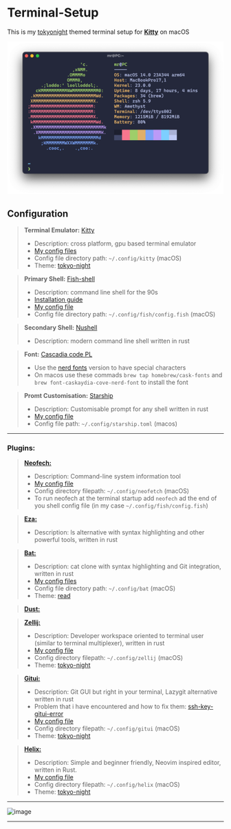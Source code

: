 # Terminal-Setup
This is my [tokyonight](https://github.com/enkia/tokyo-night-vscode-theme) themed terminal setup for **[Kitty](https://github.com/kovidgoyal/kitty)** on macOS


![image](/README-Files/focus.png)

## Configuration

> **Terminal Emulator:** [Kitty](https://github.com/kovidgoyal/kitty)
>  -   Description: cross platform, gpu based terminal emulator 
>  -   [My config files](Config-Files/kitty)
>  -   Config file directory path:  ```~/.config/kitty``` (macOS)
>  -   Theme: [tokyo-night](https://github.com/davidmathers/tokyo-night-kitty-theme)

> **Primary Shell:** [Fish-shell](https://github.com/fish-shell/fish-shell)
>  -   Description: command line shell for the 90s
>  -   [Installation guide](/README-Files/fish_mac_installation_guide.md)
>  -   [My config file](Config-Files/fish)
>  -   Config file directory path:  ```~/.config/fish/config.fish``` (macOS)


> **Secondary Shell:** [Nushell](https://github.com/nushell/nushell)
>   -   Description: modern command line shell written in rust

>**Font:** [Cascadia code PL](https://github.com/microsoft/cascadia-code)
>  -   Use the [nerd fonts](https://github.com/ryanoasis/nerd-fonts) version to have special characters
>  -   On macos use these commads ```brew tap homebrew/cask-fonts``` and ```brew font-caskaydia-cove-nerd-font``` to install the font
  
>**Promt Customisation:** [Starship](https://github.com/starship/starship)
>  -   Description: Customisable prompt for any shell written in rust
>  -   [My config file](Config-Files/starship.toml)
>  -   Config file path:  ```~/.config/starship.toml``` (macos)

----
### Plugins:
> **[Neofech:](https://github.com/dylanaraps/neofetch)**
>    -   Description: Command-line system information tool
>    -   [My config file](Config-Files/neofetch)
>    -   Config directory filepath: ```~/.config/neofetch``` (macOS)
>    -   To run neofech at the terminal startup add ```neofech``` ad the end of you shell config file (in my case ```~/.config/fish/config.fish```)

> **[Eza:](https://github.com/eza-community/eza)**
>    -   Description: ls alternative with syntax highlighting and other powerful tools, written in rust

> **[Bat:](https://github.com/sharkdp/bat)**
>    -   Description: cat clone with syntax highlighting and Git integration, written in rust
>    -   [My config files](Config-Files/bat)
>    -   Config file directory path:  ```~/.config/bat``` (macOS)
>    -   Theme: [read](/README-Files/bat_setup.md)

> **[Dust:](https://github.com/bootandy/dust)**

> **[Zellij:](https://github.com/zellij-org/zellij)**
>   -   Description: Developer workspace oriented to terminal user (similar to terminal multiplexer), written in rust 
>   -   [My config file](Config-Files/zellij)
>   -   Config directory filepath: ```~/.config/zellij``` (macOS)
>   -   Theme: [tokyo-night](https://github.com/zellij-org/zellij/tree/main/zellij-utils/assets/themes)

> **[Gitui:](https://github.com/extrawurst/gitui)**
>    -   Description: Git GUI but right in your terminal, Lazygit alternative written in rust
>    -   Problem that i have encountered and how to fix them: [ssh-key-gitui-error](/README-Files/shh_key_gitui_error.md)
>    -   [My config file](Config-Files/gitui)
>    -   Config directory filepath: ```~/.config/gitui``` (macOS)
>    -   Theme: [tokyo-night](https://github.com/folke/tokyonight.nvim)

> **[Helix:](https://github.com/helix-editor/helix)**
>    -   Description: Simple and beginner friendly, Neovim inspired editor, written in Rust.
>    -   [My config file](Config-Files/helix)
>    -   Config directory filepath: ```~/.config/helix``` (macOS)
>    -   Theme: [tokyo-night](https://github.com/folke/tokyonight.nvim)

---

![image](/README-Files/large.png)

---

